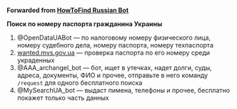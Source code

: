 **Forwarded from [HowToFind Russian Bot](https://t.me/HowToFindRU_Robot)**

**Поиск по номеру паспорта гражданина Украины**

1. @OpenDataUABot — по налоговому номеру физического лица, номеру судебного дела, номеру паспорта, номеру техпаспорта
2. [wanted.mvs.gov.ua](https://wanted.mvs.gov.ua/passport/) — проверка паспорта по его номеру среди украденных
3. @AAA_archangel_bot — бот, ищет в утечках, надет долги, суды, адреса, документы, ФИО и прочее, отправьте в него команду `/request` для одного бесплатного поиска
4. @MySearchUA_bot — выдаст пимена, телефоны и прочее, бесплатно покажет только часть данных
